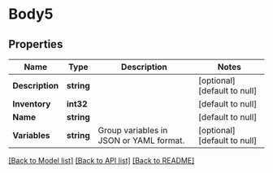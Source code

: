 # Body5

## Properties
Name | Type | Description | Notes
------------ | ------------- | ------------- | -------------
**Description** | **string** |  | [optional] [default to null]
**Inventory** | **int32** |  | [default to null]
**Name** | **string** |  | [default to null]
**Variables** | **string** | Group variables in JSON or YAML format. | [optional] [default to null]

[[Back to Model list]](../README.md#documentation-for-models) [[Back to API list]](../README.md#documentation-for-api-endpoints) [[Back to README]](../README.md)

